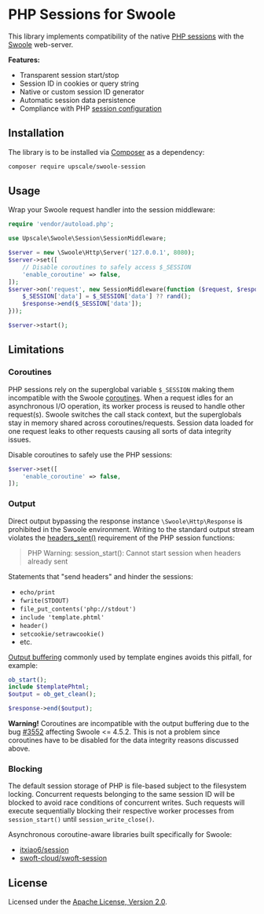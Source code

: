 PHP Sessions for Swoole
=======================

This library implements compatibility of the native [PHP sessions](http://us3.php.net/manual/en/book.session.php) with the [Swoole](https://www.swoole.co.uk/) web-server.

**Features:**
- Transparent session start/stop
- Session ID in cookies or query string
- Native or custom session ID generator
- Automatic session data persistence
- Compliance with PHP [session configuration](http://us3.php.net/manual/en/session.configuration.php)

## Installation

The library is to be installed via [Composer](https://getcomposer.org/) as a dependency:
```bash
composer require upscale/swoole-session
```
## Usage

Wrap your Swoole request handler into the session middleware:
```php
require 'vendor/autoload.php';

use Upscale\Swoole\Session\SessionMiddleware;

$server = new \Swoole\Http\Server('127.0.0.1', 8080);
$server->set([
    // Disable coroutines to safely access $_SESSION
    'enable_coroutine' => false,
]);
$server->on('request', new SessionMiddleware(function ($request, $response) {
    $_SESSION['data'] = $_SESSION['data'] ?? rand();
    $response->end($_SESSION['data']);
}));

$server->start();
```

## Limitations

### Coroutines

PHP sessions rely on the superglobal variable `$_SESSION` making them incompatible with the Swoole [coroutines](https://www.swoole.co.uk/coroutine).
When a request idles for an asynchronous I/O operation, its worker process is reused to handle other request(s).
Swoole switches the call stack context, but the superglobals stay in memory shared across coroutines/requests.
Session data loaded for one request leaks to other requests causing all sorts of data integrity issues.

Disable coroutines to safely use the PHP sessions:
```php
$server->set([
    'enable_coroutine' => false,
]);
```

### Output 

Direct output bypassing the response instance `\Swoole\Http\Response` is prohibited in the Swoole environment.
Writing to the standard output stream violates the [headers_sent()](http://us3.php.net/headers_sent) requirement of the PHP session functions:
> PHP Warning:  session_start(): Cannot start session when headers already sent

Statements that "send headers" and hinder the sessions:
- `echo/print`
- `fwrite(STDOUT)`
- `file_put_contents('php://stdout')`
- `include 'template.phtml'`
- `header()`
- `setcookie/setrawcookie()`
- etc.

[Output buffering](https://www.php.net/manual/en/book.outcontrol.php) commonly used by template engines avoids this pitfall, for example:
```php
ob_start();
include $templatePhtml;
$output = ob_get_clean();

$response->end($output);
```

**Warning!** Coroutines are incompatible with the output buffering due to the bug [#3552](https://github.com/swoole/swoole-src/pull/3552) affecting Swoole <= 4.5.2.
This is not a problem since coroutines have to be disabled for the data integrity reasons discussed above. 

### Blocking

The default session storage of PHP is file-based subject to the filesystem locking.
Concurrent requests belonging to the same session ID will be blocked to avoid race conditions of concurrent writes.
Such requests will execute sequentially blocking their respective worker processes from `session_start()` until `session_write_close()`. 

Asynchronous coroutine-aware libraries built specifically for Swoole:
- [itxiao6/session](https://github.com/itxiao6/session)
- [swoft-cloud/swoft-session](https://github.com/swoft-cloud/swoft-session)

## License

Licensed under the [Apache License, Version 2.0](http://www.apache.org/licenses/LICENSE-2.0).